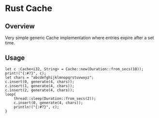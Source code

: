 # Rust Cache

## Overview

Very simple generic Cache implementation where entries expire after a set time.

## Usage



````
let c :Cache<i32, String> = Cache::new(Duration::from_secs(10));
print!("{:#?}", c);
let chars = "abcdefghijklmnopqrstuvwxyz";
c.insert(0, generate(4, chars));
c.insert(1, generate(4, chars));
c.insert(2, generate(4, chars));
loop{
    thread::sleep(Duration::from_secs(2));
    c.insert(0, generate(4, chars));
    println!("{:#?}", c);
}
````
